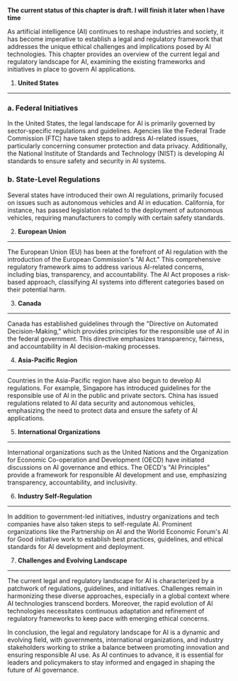 **The current status of this chapter is draft. I will finish it later when I have time**

As artificial intelligence (AI) continues to reshape industries and society, it has become imperative to establish a legal and regulatory framework that addresses the unique ethical challenges and implications posed by AI technologies. This chapter provides an overview of the current legal and regulatory landscape for AI, examining the existing frameworks and initiatives in place to govern AI applications.

1. **United States**
--------------------

### a. Federal Initiatives

In the United States, the legal landscape for AI is primarily governed by sector-specific regulations and guidelines. Agencies like the Federal Trade Commission (FTC) have taken steps to address AI-related issues, particularly concerning consumer protection and data privacy. Additionally, the National Institute of Standards and Technology (NIST) is developing AI standards to ensure safety and security in AI systems.

### b. State-Level Regulations

Several states have introduced their own AI regulations, primarily focused on issues such as autonomous vehicles and AI in education. California, for instance, has passed legislation related to the deployment of autonomous vehicles, requiring manufacturers to comply with certain safety standards.

2. **European Union**
---------------------

The European Union (EU) has been at the forefront of AI regulation with the introduction of the European Commission's "AI Act." This comprehensive regulatory framework aims to address various AI-related concerns, including bias, transparency, and accountability. The AI Act proposes a risk-based approach, classifying AI systems into different categories based on their potential harm.

3. **Canada**
-------------

Canada has established guidelines through the "Directive on Automated Decision-Making," which provides principles for the responsible use of AI in the federal government. This directive emphasizes transparency, fairness, and accountability in AI decision-making processes.

4. **Asia-Pacific Region**
--------------------------

Countries in the Asia-Pacific region have also begun to develop AI regulations. For example, Singapore has introduced guidelines for the responsible use of AI in the public and private sectors. China has issued regulations related to AI data security and autonomous vehicles, emphasizing the need to protect data and ensure the safety of AI applications.

5. **International Organizations**
----------------------------------

International organizations such as the United Nations and the Organization for Economic Co-operation and Development (OECD) have initiated discussions on AI governance and ethics. The OECD's "AI Principles" provide a framework for responsible AI development and use, emphasizing transparency, accountability, and inclusivity.

6. **Industry Self-Regulation**
-------------------------------

In addition to government-led initiatives, industry organizations and tech companies have also taken steps to self-regulate AI. Prominent organizations like the Partnership on AI and the World Economic Forum's AI for Good initiative work to establish best practices, guidelines, and ethical standards for AI development and deployment.

7. **Challenges and Evolving Landscape**
----------------------------------------

The current legal and regulatory landscape for AI is characterized by a patchwork of regulations, guidelines, and initiatives. Challenges remain in harmonizing these diverse approaches, especially in a global context where AI technologies transcend borders. Moreover, the rapid evolution of AI technologies necessitates continuous adaptation and refinement of regulatory frameworks to keep pace with emerging ethical concerns.

In conclusion, the legal and regulatory landscape for AI is a dynamic and evolving field, with governments, international organizations, and industry stakeholders working to strike a balance between promoting innovation and ensuring responsible AI use. As AI continues to advance, it is essential for leaders and policymakers to stay informed and engaged in shaping the future of AI governance.
